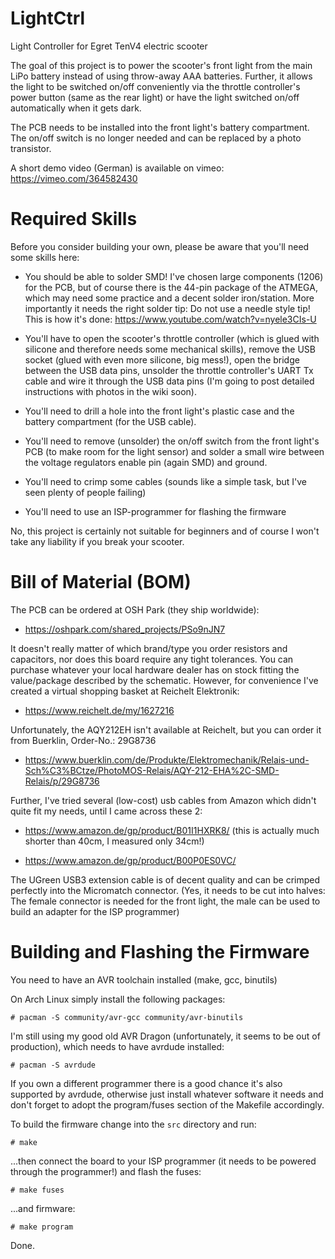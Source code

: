 # LightCtrl
Light Controller for Egret TenV4 electric scooter

The goal of this project is to power the scooter's front light from the main LiPo battery instead of using throw-away AAA batteries.
Further, it allows the light to be switched on/off conveniently via the throttle controller's power button (same as the rear light)
or have the light switched on/off automatically when it gets dark.

The PCB needs to be installed into the front light's battery compartment. The on/off switch is no longer needed and can be replaced by a photo transistor.

A short demo video (German) is available on vimeo: https://vimeo.com/364582430


# Required Skills
Before you consider building your own, please be aware that you'll need some skills here:

* You should be able to solder SMD! I've chosen large components (1206) for the PCB, but of course there is the 44-pin package of the ATMEGA, which may need some practice and a decent solder iron/station. More importantly it needs the right solder tip: Do not use a needle style tip! This is how it's done: https://www.youtube.com/watch?v=nyele3CIs-U

* You'll have to open the scooter's throttle controller (which is glued with silicone and therefore needs some mechanical skills), remove the USB socket (glued with even more silicone, big mess!), open the bridge between the USB data pins, unsolder the throttle controller's UART Tx cable and wire it through the USB data pins (I'm going to post detailed instructions with photos in the wiki soon).

* You'll need to drill a hole into the front light's plastic case and the battery compartment (for the USB cable).

* You'll need to remove (unsolder) the on/off switch from the front light's PCB (to make room for the light sensor) and solder a small wire between the voltage regulators enable pin (again SMD) and ground.

* You'll need to crimp some cables (sounds like a simple task, but I've seen plenty of people failing)

* You'll need to use an ISP-programmer for flashing the firmware

No, this project is certainly not suitable for beginners and of course I won't take any liability if you break your scooter.


# Bill of Material (BOM)
The PCB can be ordered at OSH Park (they ship worldwide):

* https://oshpark.com/shared_projects/PSo9nJN7

It doesn't really matter of which brand/type you order resistors and capacitors, nor does this board require any tight tolerances. You can purchase whatever your local hardware dealer has on stock fitting the value/package described by the schematic.
However, for convenience I've created a virtual shopping basket at Reichelt Elektronik:

* https://www.reichelt.de/my/1627216

Unfortunately, the AQY212EH isn't available at Reichelt, but you can order it from Buerklin,
Order-No.: 29G8736

* https://www.buerklin.com/de/Produkte/Elektromechanik/Relais-und-Sch%C3%BCtze/PhotoMOS-Relais/AQY-212-EHA%2C-SMD-Relais/p/29G8736

Further, I've tried several (low-cost) usb cables from Amazon which didn't quite fit my needs, until I came across these 2:

* https://www.amazon.de/gp/product/B01I1HXRK8/ (this is actually much shorter than 40cm, I measured only 34cm!)

* https://www.amazon.de/gp/product/B00P0ES0VC/

The UGreen USB3 extension cable is of decent quality and can be crimped perfectly into the Micromatch connector.
(Yes, it needs to be cut into halves: The female connector is needed for the front light, the male can be used to build an adapter for the ISP programmer)

# Building and Flashing the Firmware
You need to have an AVR toolchain installed (make, gcc, binutils)

On Arch Linux simply install the following packages:

`# pacman -S community/avr-gcc community/avr-binutils`

I'm still using my good old AVR Dragon (unfortunately, it seems to be out of production), which needs to have avrdude installed:

`# pacman -S avrdude`

If you own a different programmer there is a good chance it's also supported by avrdude, otherwise just install whatever software it needs and don't forget to adopt the program/fuses section of the Makefile accordingly.

To build the firmware change into the `src` directory and run:

`# make`

...then connect the board to your ISP programmer (it needs to be powered through the programmer!) and flash the fuses:

`# make fuses`

...and firmware:

`# make program`

Done.
